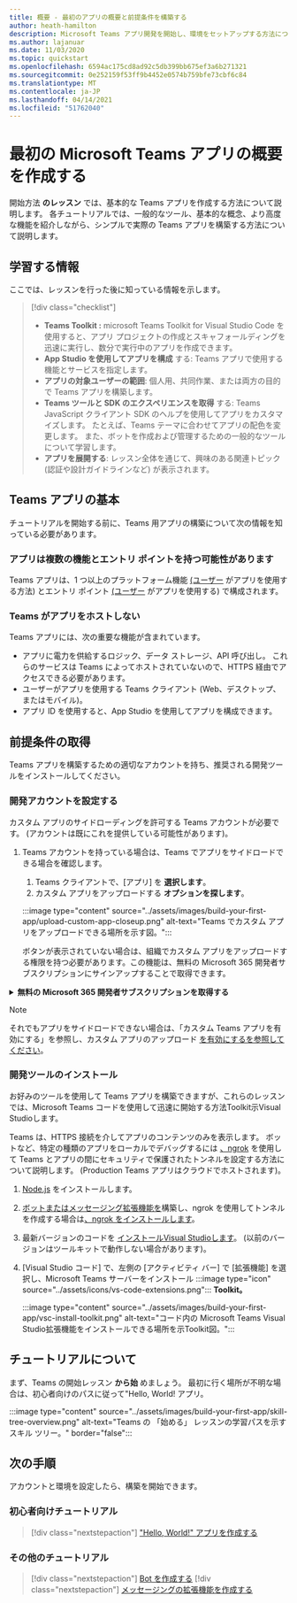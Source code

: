```yaml
---
title: 概要 - 最初のアプリの概要と前提条件を構築する
author: heath-hamilton
description: Microsoft Teams アプリ開発を開始し、環境をセットアップする方法について説明します。
ms.author: lajanuar
ms.date: 11/03/2020
ms.topic: quickstart
ms.openlocfilehash: 6594ac175cd8ad92c5db399bb675ef3a6b271321
ms.sourcegitcommit: 0e252159f53ff9b4452e0574b759bfe73cbf6c84
ms.translationtype: MT
ms.contentlocale: ja-JP
ms.lasthandoff: 04/14/2021
ms.locfileid: "51762040"
---
```

# <a name="build-your-first-microsoft-teams-app-overview"></a>最初の Microsoft Teams アプリの概要を作成する

開始方法 **のレッスン** では、基本的な Teams アプリを作成する方法について説明します。 各チュートリアルでは、一般的なツール、基本的な概念、より高度な機能を紹介しながら、シンプルで実際の Teams アプリを構築する方法について説明します。

## <a name="what-youll-learn"></a>学習する情報

ここでは、レッスンを行った後に知っている情報を示します。

> [!div class="checklist"]
  >
  > * **Teams Toolkit :** microsoft Teams Toolkit for Visual Studio Code を使用すると、アプリ プロジェクトの作成とスキャフォールディングを迅速に実行し、数分で実行中のアプリを作成できます。
  > * **App Studio を使用してアプリを構成** する: Teams アプリで使用する機能とサービスを指定します。
  > * **アプリの対象ユーザーの範囲**: 個人用、共同作業、または両方の目的で Teams アプリを構築します。
> * **Teams ツールと SDK のエクスペリエンスを取得** する: Teams JavaScript クライアント SDK のヘルプを使用してアプリをカスタマイズします。 たとえば、Teams テーマに合わせてアプリの配色を変更します。 また、ボットを作成および管理するための一般的なツールについて学習します。
  > * **アプリを展開する**: レッスン全体を通じて、興味のある関連トピック (認証や設計ガイドラインなど) が表示されます。

## <a name="teams-app-fundamentals"></a>Teams アプリの基本

チュートリアルを開始する前に、Teams 用アプリの構築について次の情報を知っている必要があります。

### <a name="apps-can-have-multiple-capabilities-and-entry-points"></a>アプリは複数の機能とエントリ ポイントを持つ可能性があります

Teams アプリは、1 つ以上のプラットフォーム機能 [(ユーザー](../concepts/capabilities-overview.md) がアプリを使用する方法) とエントリ ポイント [(ユーザー](../concepts/extensibility-points.md) がアプリを使用する) で構成されます。

### <a name="teams-doesnt-host-your-app"></a>Teams がアプリをホストしない

Teams アプリには、次の重要な機能が含まれています。

* アプリに電力を供給するロジック、データ ストレージ、API 呼び出し。 これらのサービスは Teams によってホストされていないので、HTTPS 経由でアクセスできる必要があります。
* ユーザーがアプリを使用する Teams クライアント (Web、デスクトップ、またはモバイル)。
* アプリ ID を使用すると、App Studio を使用してアプリを構成できます。

## <a name="get-prerequisites"></a>前提条件の取得

Teams アプリを構築するための適切なアカウントを持ち、推奨される開発ツールをインストールしてください。

### <a name="set-up-your-development-account"></a>開発アカウントを設定する

カスタム アプリのサイドローディングを許可する Teams アカウントが必要です。 (アカウントは既にこれを提供している可能性があります)。

1. Teams アカウントを持っている場合は、Teams でアプリをサイドロードできる場合を確認します。
    1. Teams クライアントで、[アプリ] を **選択します**。
    1. カスタム アプリをアップロードする **オプションを探します**。

    :::image type="content" source="../assets/images/build-your-first-app/upload-custom-app-closeup.png" alt-text="Teams でカスタム アプリをアップロードできる場所を示す図。":::
    
    ボタンが表示されていない場合は、組織でカスタム アプリをアップロードする権限を持つ必要があります。この機能は、無料の Microsoft 365 開発者サブスクリプションにサインアップすることで取得できます。

<!-- markdownlint-disable MD033 -->
<details>

<summary><b>無料の Microsoft 365 開発者サブスクリプションを取得する</b></summary>

Microsoft 365 開発者プログラムに参加することで、アプリのサイドローディングを許可する無料の Teams テスト アカウントを取得できます。 (登録プロセスには約 2 分かかります。

1. [Microsoft 365 開発者プログラムに移動します](https://developer.microsoft.com/microsoft-365/dev-program)。
1. [今 **すぐ参加] を** 選択し、画面の指示に従います。
1. ようこそ画面にアクセスすると **、[E5 サブスクリプションの設定] を選択します**。
1. 管理者アカウントを設定します。 完了すると、次のような画面が表示されます。
:::image type="content" source="../assets/images/build-your-first-app/dev-program-subscription.png" alt-text="Microsoft 365 開発者プログラムにサインアップした後に表示される例。":::
1. セットアップした管理者アカウントを使用して Teams にログインします。
1. [カスタム アプリをアップロードする **] オプションが追加されたのか確認** します。

</details>

> [!Note]
> それでもアプリをサイドロードできない場合は、「カスタム Teams アプリを有効にする」を参照し、カスタム アプリのアップロード [を有効にするを参照してください](https://docs.microsoft.com/microsoftteams/platform/concepts/build-and-test/prepare-your-o365-tenant#enable-custom-teams-apps-and-turn-on-custom-app-uploading)。

### <a name="install-your-development-tools"></a>開発ツールのインストール

お好みのツールを使用して Teams アプリを構築できますが、これらのレッスンでは、Microsoft Teams コードを使用して迅速に開始する方法Toolkit示Visual Studioします。

Teams は、HTTPS 接続を介してアプリのコンテンツのみを表示します。 ボットなど、特定の種類のアプリをローカルでデバッグするには [、ngrok](../concepts/build-and-test/debug.md#locally-hosted) を使用して Teams とアプリの間にセキュリティで保護されたトンネルを設定する方法について説明します。 (Production Teams アプリはクラウドでホストされます)。

1. [Node.js](https://nodejs.org/en/) をインストールします。
1. [ボットまたはメッセージング拡張機能を](https://ngrok.com/download)構築し、ngrok を使用してトンネルを作成する場合は[、ngrok をインストールします](https://docs.microsoft.com/microsoftteams/platform/tutorials/get-started-dotnet-app-studio#tunnel-using-ngrok)。
1. 最新バージョンのコードを [インストールVisual Studioします](https://code.visualstudio.com/download)。 (以前のバージョンはツールキットで動作しない場合があります)。
1. [Visual Studio コード] で、左側の [アクティビティ バー] で [拡張機能] を選択し、Microsoft Teams サーバーをインストール :::image type="icon" source="../assets/icons/vs-code-extensions.png"::: **Toolkit。**

    :::image type="content" source="../assets/images/build-your-first-app/vsc-install-toolkit.png" alt-text="コード内の Microsoft Teams Visual Studio拡張機能をインストールできる場所を示Toolkit図。":::

## <a name="about-the-tutorials"></a>チュートリアルについて

まず、Teams の開始レッスン **から始** めましょう。 最初に行く場所が不明な場合は、初心者向けのパスに従って"Hello, World! アプリ。

:::image type="content" source="../assets/images/build-your-first-app/skill-tree-overview.png" alt-text="Teams の 「始める」 レッスンの学習パスを示すスキル ツリー。" border="false":::

## <a name="next-step"></a>次の手順

アカウントと環境を設定したら、構築を開始できます。

### <a name="beginner-friendly-tutorial"></a>初心者向けチュートリアル

> [!div class="nextstepaction"]
> ["Hello, World!" アプリを作成する](../build-your-first-app/build-and-run.md)

### <a name="other-tutorials"></a>その他のチュートリアル

> [!div class="nextstepaction"]
> [Bot を作成する](../build-your-first-app/build-bot.md)
> [!div class="nextstepaction"]
> [メッセージングの拡張機能を作成する](../build-your-first-app/build-messaging-extension.md)
